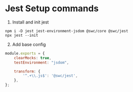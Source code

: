 # Jest Setup commands

1. Install and init jest
```shell
npm i -D jest jest-environment-jsdom @swc/core @swc/jest
npx jest --init
```
2. Add base config

```javascript
module.exports = {
    clearMocks: true,
    testEnvironment: "jsdom",

    transform: {
        '^.+\\.js$': '@swc/jest',
    },
};
```

